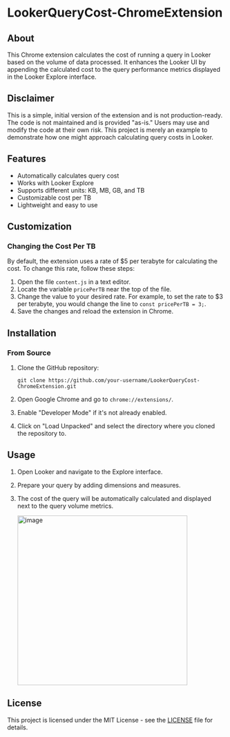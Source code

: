 # LookerQueryCost-ChromeExtension

## About

This Chrome extension calculates the cost of running a query in Looker based on the volume of data processed. It enhances the Looker UI by appending the calculated cost to the query performance metrics displayed in the Looker Explore interface.

## Disclaimer

This is a simple, initial version of the extension and is not production-ready. The code is not maintained and is provided "as-is." Users may use and modify the code at their own risk. This project is merely an example to demonstrate how one might approach calculating query costs in Looker.

## Features

- Automatically calculates query cost
- Works with Looker Explore
- Supports different units: KB, MB, GB, and TB
- Customizable cost per TB
- Lightweight and easy to use

## Customization

### Changing the Cost Per TB

By default, the extension uses a rate of $5 per terabyte for calculating the cost. To change this rate, follow these steps:

1. Open the file `content.js` in a text editor.
2. Locate the variable `pricePerTB` near the top of the file.
3. Change the value to your desired rate. For example, to set the rate to $3 per terabyte, you would change the line to `const pricePerTB = 3;`.
4. Save the changes and reload the extension in Chrome.

## Installation

### From Source

1. Clone the GitHub repository:
    ```
    git clone https://github.com/your-username/LookerQueryCost-ChromeExtension.git
    ```

2. Open Google Chrome and go to `chrome://extensions/`.

3. Enable "Developer Mode" if it's not already enabled.

4. Click on "Load Unpacked" and select the directory where you cloned the repository to.

## Usage

1. Open Looker and navigate to the Explore interface.

2. Prepare your query by adding dimensions and measures.

3. The cost of the query will be automatically calculated and displayed next to the query volume metrics.

   <img width="393" alt="image" src="https://github.com/mchl-schrdng/LookerQueryCost-ChromeExtension/assets/73759636/16af2071-3b13-40fe-aba9-ddf4433df9a9">

## License

This project is licensed under the MIT License - see the [LICENSE](LICENSE) file for details.
